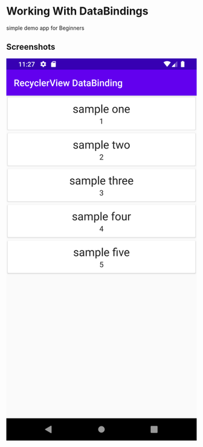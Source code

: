 # Working With DataBindings 

simple demo app for Beginners

## Screenshots

![Screenshot 1](screenshots/screen_1.png)


